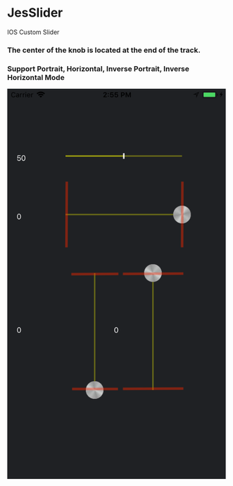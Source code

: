 # JesSlider
IOS Custom Slider

<h3>The center of the knob is located at the end of the track.</h3>
<h3>Support Portrait, Horizontal, Inverse Portrait, Inverse Horizontal Mode</h3>

<p align="center">
  <img src="https://github.com/eunsujung/JesSlider/blob/master/SteeIt-custom-component/screenshoot.png?raw=true"/>
</p>
